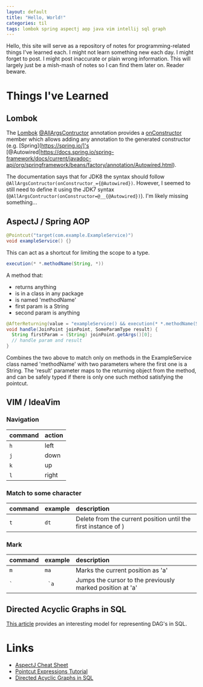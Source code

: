 ```yaml
---
layout: default
title: "Hello, World!"
categories: til
tags: lombok spring aspectj aop java vim intellij sql graph
---
```


Hello, this site will serve as a repository of notes for programming-related things I've learned each. I might not learn
something new each day. I might forget to post. I might post inaccurate or plain wrong information. This will largely
just be a mish-mash of notes so I can find them later on. Reader beware.

# Things I've Learned

## Lombok

The [Lombok](https://projectlombok.org/) [@AllArgsContructor](https://projectlombok.org/api/lombok/AllArgsConstructor.html)
annotation provides a [onConstructor](https://projectlombok.org/api/lombok/AllArgsConstructor.html#onConstructor--)
member which allows adding any annotation to the generated constructor (e.g. [Spring](https://spring.io/]'s
[@Autowired|https://docs.spring.io/spring-framework/docs/current/javadoc-api/org/springframework/beans/factory/annotation/Autowired.html).

The documentation says that for JDK8 the syntax should follow `@AllArgsContructor(onConstructor_={@Autowired})`.
However, I seemed to still need to define it using the JDK7 syntax (`@AllArgsContructor(onConstructor=@__{@Autowired})`).
I'm likely missing something...

## AspectJ / Spring AOP

```java
@Pointcut("target(com.example.ExampleService)")
void exampleService() {}
```

This can act as a shortcut for limiting the scope to a type.

```java
execution(* *.methodName(String, *))
```

A method that:
- returns anything
- is in a class in any package
- is named 'methodName'
- first param is a String
- second param is anything

```java
@AfterReturning(value = "exampleService() && execution(* *.methodName(String, *)", returning "result")
void handle(JoinPoint joinPoint, SomeParamType result) {
  String firstParam = (String) joinPoint.getArgs()[0];
  // handle param and result
}
```

Combines the two above to match only on methods in the ExampleService class named 'methodName' with two parameters where
the first one is a String. The 'result' parameter maps to the returning object from the method, and can be safely typed
if there is only one such method satisfying the pointcut.

## VIM / IdeaVim

### Navigation

| command | action |
|:--------|:-------|
| `h`     | left   |
| `j`     | down   |
| `k`     | up     |
| `l`     | right  |

### Match to some character

| command | example | description                                                    |
|:--------|:--------|:---------------------------------------------------------------|
| `t`     | `dt`    | Delete from the current position until the first instance of ) |

### Mark

| command | example | description                                               |
|:--------|:--------|:----------------------------------------------------------|
| `m`     | `ma`    | Marks the current position as 'a'                         |
| `` ` `` | `` `a`` | Jumps the cursor to the previously marked position at 'a' |

## Directed Acyclic Graphs in SQL

[This article](https://www.codeproject.com/Articles/22824/A-Model-to-Represent-Directed-Acyclic-Graphs-DAG-o) provides
an interesting model for representing DAG's in SQL.

# Links

* [AspectJ Cheat Sheet](https://blog.espenberntsen.net/2010/03/20/aspectj-cheat-sheet/)
* [Pointcut Expressions Tutorial](http://www.baeldung.com/spring-aop-pointcut-tutorial)
* [Directed Acyclic Graphs in SQL](https://www.codeproject.com/Articles/22824/A-Model-to-Represent-Directed-Acyclic-Graphs-DAG-o)
